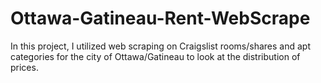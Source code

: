# Ottawa-Gatineau-Rent-WebScrape

In this project, I utilized web scraping on Craigslist rooms/shares and apt categories for the city of Ottawa/Gatineau to look at the distribution of prices. 
